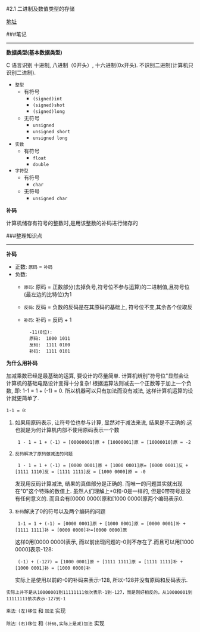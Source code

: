 #2.1 二进制及数值类型的存储

[地址](http://www.wyzc.com/play/8704/2973/#12497 "地址")

###笔记

---

**数据类型(基本数据类型)**

C 语言识别 十进制, 八进制（0开头）, 十六进制(0x开头). 不识别二进制(计算机只识别二进制).

* `整型`
	* 有符号 	
		* `(signed)int`
		* `(signed)shot`
		* `(signed)long`
	* 无符号
		* `unsigned`
		* `unsigned short`
		* `unsigned long`
* `实数`
	* 有符号
		* `float`
		* `double`  
* `字符型`
	* 有符号
		* `char`
	* 无符号
		* `unsigned char` 

**补码**

计算机储存有符号的整数时,是用该整数的补码进行储存的

###整理知识点

---

**补码**

* 正数: `原码` = `补码`
* 负数:
	* `原码`: 原码 = 正数部分(去掉负号,符号位不参与运算)的二进制值,且符号位(最左边的比特位)为1
	* `反码`: 反码 = 负数的反码是在其原码的基础上, 符号位不变,其余各个位取反
	* `补码`: 补码 = 反码 + 1
	
			-11(8位): 
			原码:  1000 1011
			反码:  1111 0100
			补码:  1111 0101
			
**为什么用补码**

加减乘数已经是最基础的运算, 要设计的尽量简单. 计算机辨别"符号位"显然会让计算机的基础电路设计变得十分复杂! 根据运算法则减去一个正数等于加上一个负数, 即: 1-1 = 1 + (-1) = 0. 所以机器可以只有加法而没有减法, 这样计算机运算的设计就更简单了.
			
`1-1 = 0`:

1. 如果用原码表示, 让符号位也参与计算, 显然对于减法来说, 结果是不正确的.这也就是为何计算机内部不使用原码表示一个数

		1 - 1 = 1 + (-1) = [00000001]原 + [10000001]原 = [10000010]原 = -2
		
2. `反码解决了原码做减法的问题`

		1 - 1 = 1 + (-1) = [0000 0001]原 + [1000 0001]原= [0000 0001]反 + [1111 1110]反 = [1111 1111]反 = [1000 0000]原 = -0
		
	发现用反码计算减法, 结果的真值部分是正确的. 而唯一的问题其实就出现在"0"这个特殊的数值上. 虽然人们理解上+0和-0是一样的, 但是0带符号是没有任何意义的. 而且会有[0000 0000]原和[1000 0000]原两个编码表示0.
	
3. `补码`解决了0的符号以及两个编码的问题

		1-1 = 1 + (-1) = [0000 0001]原 + [1000 0001]原 = [0000 0001]补 + [1111 1111]补 = [0000 0000]补=[0000 0000]原
		
	这样0用[0000 0000]表示, 而以前出现问题的-0则不存在了.而且可以用[1000 0000]表示-128:
	
		(-1) + (-127) = [1000 0001]原 + [1111 1111]原 = [1111 1111]补 + [1000 0001]补 = [1000 0000]补
		
	实际上是使用以前的-0的补码来表示-128, 所以-128并没有原码和反码表示.
	

`实际上并不是从10000001到11111111依次表示-1到-127，而是刚好相反的，从10000001到11111111依次表示-127到-1`


`乘法`: `(左)移位` 和 `加法` 实现

`除法`: `(右)移位` 和 `(补码,实际上是减)加法` 实现

